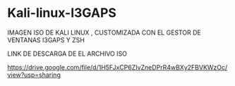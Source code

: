 # Kali-linux-I3GAPS
IMAGEN ISO DE KALI LINUX , CUSTOMIZADA CON EL GESTOR DE VENTANAS I3GAPS Y ZSH



LINK DE DESCARGA DE EL ARCHIVO ISO

https://drive.google.com/file/d/1H5FJxCP6ZIvZneDPrR4wBXy2FBVKWzOc/view?usp=sharing
